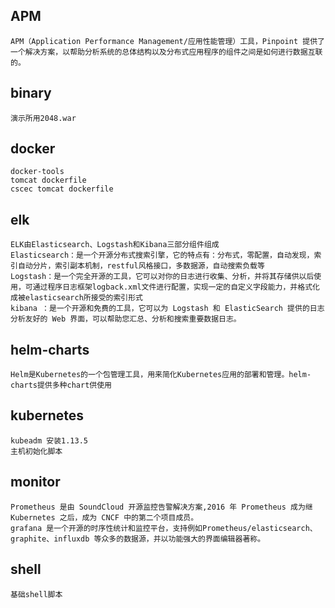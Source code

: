 ## APM
```
APM（Application Performance Management/应用性能管理）工具，Pinpoint 提供了一个解决方案，以帮助分析系统的总体结构以及分布式应用程序的组件之间是如何进行数据互联的。
```
## binary
```
演示所用2048.war
```
## docker
```
docker-tools
tomcat dockerfile
cscec tomcat dockerfile
```
## elk
```
ELK由Elasticsearch、Logstash和Kibana三部分组件组成
Elasticsearch：是一个开源分布式搜索引擎，它的特点有：分布式，零配置，自动发现，索引自动分片，索引副本机制，restful风格接口，多数据源，自动搜索负载等
Logstash：是一个完全开源的工具，它可以对你的日志进行收集、分析，并将其存储供以后使用，可通过程序日志框架logback.xml文件进行配置，实现一定的自定义字段能力，并格式化成被elasticsearch所接受的索引形式
kibana ：是一个开源和免费的工具，它可以为 Logstash 和 ElasticSearch 提供的日志分析友好的 Web 界面，可以帮助您汇总、分析和搜索重要数据日志。
```
## helm-charts
```
Helm是Kubernetes的一个包管理工具，用来简化Kubernetes应用的部署和管理。helm-charts提供多种chart供使用
```
## kubernetes
```
kubeadm 安装1.13.5
主机初始化脚本
```
## monitor
```
Prometheus 是由 SoundCloud 开源监控告警解决方案,2016 年 Prometheus 成为继 Kubernetes 之后，成为 CNCF 中的第二个项目成员。
grafana 是一个开源的时序性统计和监控平台，支持例如Prometheus/elasticsearch、graphite、influxdb 等众多的数据源，并以功能强大的界面编辑器著称。
```
## shell
```
基础shell脚本
```

